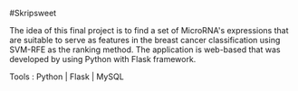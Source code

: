 #Skripsweet

The idea of this final project is to find a set of MicroRNA's expressions that are suitable to serve as features in the breast cancer classification using SVM-RFE as the ranking method. The application is web-based that was developed by using Python with Flask framework.

Tools : Python | Flask | MySQL
